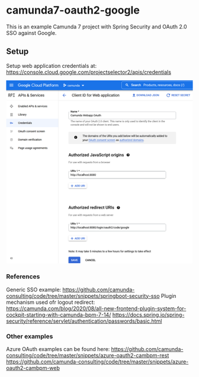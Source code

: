 # camunda7-oauth2-google

This is an example Camunda 7 project with Spring Security and OAuth 2.0 SSO against Google.

## Setup
Setup web application credentials at:
   https://console.cloud.google.com/projectselector2/apis/credentials

![Credentials configuration for web application in Google](/resources/images/createCredentials.png)

### References
Generic SSO example: https://github.com/camunda-consulting/code/tree/master/snippets/springboot-security-sso
Plugin mechanism used ofr logout redirect: https://camunda.com/blog/2020/08/all-new-frontend-plugin-system-for-cockpit-starting-with-camunda-bpm-7-14/
https://docs.spring.io/spring-security/reference/servlet/authentication/passwords/basic.html
### Other examples 
Azure OAuth examples can be found here:
https://github.com/camunda-consulting/code/tree/master/snippets/azure-oauth2-cambpm-rest
https://github.com/camunda-consulting/code/tree/master/snippets/azure-oauth2-cambpm-web





